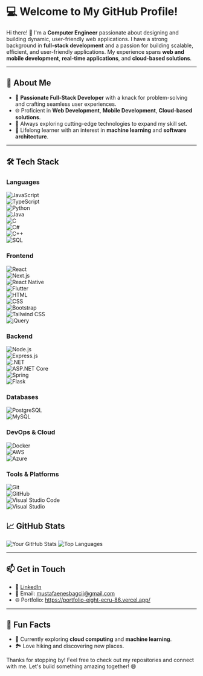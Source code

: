 # 💻 Welcome to My GitHub Profile!

Hi there! 👋 I'm a **Computer Engineer** passionate about designing and building dynamic, user-friendly web applications. I have a strong background in **full-stack development** and a passion for building scalable, efficient, and user-friendly applications. My experience spans **web and mobile development**, **real-time applications**, and **cloud-based solutions**.

---

## 🚀 About Me

- 🌟 **Passionate Full-Stack Developer** with a knack for problem-solving and crafting seamless user experiences.
- 🌐 Proficient in **Web Development**, **Mobile Development**, **Cloud-based solutions**.
- 🎯 Always exploring cutting-edge technologies to expand my skill set.
- 📖 Lifelong learner with an interest in **machine learning** and **software architecture**.

---

## 🛠️ Tech Stack

### **Languages**  
![JavaScript](https://img.shields.io/badge/-JavaScript-F7DF1E?logo=javascript&logoColor=black&style=flat-square)  
![TypeScript](https://img.shields.io/badge/-TypeScript-3178C6?logo=typescript&logoColor=white&style=flat-square)  
![Python](https://img.shields.io/badge/-Python-3776AB?logo=python&logoColor=white&style=flat-square)  
![Java](https://img.shields.io/badge/-Java-007396?logo=java&logoColor=white&style=flat-square)  
![C](https://img.shields.io/badge/-C-A8B9CC?logo=c&logoColor=black&style=flat-square)  
![C#](https://img.shields.io/badge/-C%23-239120?logo=c-sharp&logoColor=white&style=flat-square)  
![C++](https://img.shields.io/badge/-C++-00599C?logo=c%2B%2B&logoColor=white&style=flat-square)  
![SQL](https://img.shields.io/badge/-SQL-4479A1?logo=postgresql&logoColor=white&style=flat-square)  

### **Frontend**  
![React](https://img.shields.io/badge/-React-61DAFB?logo=react&logoColor=black&style=flat-square)  
![Next.js](https://img.shields.io/badge/-Next.js-000000?logo=next.js&logoColor=white&style=flat-square)  
![React Native](https://img.shields.io/badge/-React%20Native-61DAFB?logo=react&logoColor=black&style=flat-square)  
![Flutter](https://img.shields.io/badge/-Flutter-02569B?logo=flutter&logoColor=white&style=flat-square)  
![HTML](https://img.shields.io/badge/-HTML-E34F26?logo=html5&logoColor=white&style=flat-square)  
![CSS](https://img.shields.io/badge/-CSS-1572B6?logo=css3&logoColor=white&style=flat-square)  
![Bootstrap](https://img.shields.io/badge/-Bootstrap-7952B3?logo=bootstrap&logoColor=white&style=flat-square)  
![Tailwind CSS](https://img.shields.io/badge/-Tailwind%20CSS-06B6D4?logo=tailwind-css&logoColor=white&style=flat-square)  
![jQuery](https://img.shields.io/badge/-jQuery-0769AD?logo=jquery&logoColor=white&style=flat-square)  

### **Backend**  
![Node.js](https://img.shields.io/badge/-Node.js-339933?logo=node.js&logoColor=white&style=flat-square)  
![Express.js](https://img.shields.io/badge/-Express.js-000000?logo=express&logoColor=white&style=flat-square)  
![.NET](https://img.shields.io/badge/-.NET-512BD4?logo=dotnet&logoColor=white&style=flat-square)  
![ASP.NET Core](https://img.shields.io/badge/-ASP.NET%20Core-512BD4?logo=dotnet&logoColor=white&style=flat-square)  
![Spring](https://img.shields.io/badge/-Spring-6DB33F?logo=spring&logoColor=white&style=flat-square)  
![Flask](https://img.shields.io/badge/-Flask-000000?logo=flask&logoColor=white&style=flat-square)  

### **Databases**  
![PostgreSQL](https://img.shields.io/badge/-PostgreSQL-4169E1?logo=postgresql&logoColor=white&style=flat-square)  
![MySQL](https://img.shields.io/badge/-MySQL-4479A1?logo=mysql&logoColor=white&style=flat-square)  

### **DevOps & Cloud**  
![Docker](https://img.shields.io/badge/-Docker-2496ED?logo=docker&logoColor=white&style=flat-square)  
![AWS](https://img.shields.io/badge/-AWS-FF9900?logo=amazon-aws&logoColor=white&style=flat-square)  
![Azure](https://img.shields.io/badge/-Azure-0078D4?logo=microsoft-azure&logoColor=white&style=flat-square)  

### **Tools & Platforms**  
![Git](https://img.shields.io/badge/-Git-F05032?logo=git&logoColor=white&style=flat-square)  
![GitHub](https://img.shields.io/badge/-GitHub-181717?logo=github&logoColor=white&style=flat-square)  
![Visual Studio Code](https://img.shields.io/badge/-VS%20Code-007ACC?logo=visual-studio-code&logoColor=white&style=flat-square)  
![Visual Studio](https://img.shields.io/badge/-Visual%20Studio-5C2D91?logo=visual-studio&logoColor=white&style=flat-square)  

## 📈 GitHub Stats

![Your GitHub Stats](https://github-readme-stats.vercel.app/api?username=Mustafa-Bagci&show_icons=true&theme=radical)
![Top Languages](https://github-readme-stats.vercel.app/api/top-langs/?username=Mustafa-Bagci&layout=compact&theme=radical)

---

## 📫 Get in Touch

- 💼 [LinkedIn](https://www.linkedin.com/in/mustafa-enes-bagci/)  
- 📧 Email: [mustafaenesbagcii@gmail.com](mailto:mustafaenesbagcii@gmail.com)  
- 🌐 Portfolio: https://portfolio-eight-ecru-86.vercel.app/

---

## 🌟 Fun Facts

- 🧠 Currently exploring **cloud computing** and **machine learning**.
- 🏞️ Love hiking and discovering new places.

Thanks for stopping by! Feel free to check out my repositories and connect with me. Let's build something amazing together! 😄

